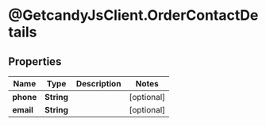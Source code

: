 # @GetcandyJsClient.OrderContactDetails

## Properties

Name | Type | Description | Notes
------------ | ------------- | ------------- | -------------
**phone** | **String** |  | [optional] 
**email** | **String** |  | [optional] 


